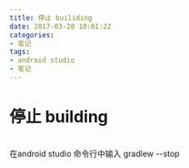 ```yaml
---
title: 停止 builiding
date: 2017-03-20 10:01:22
categories:
- 笔记
tags:
- android studio
- 笔记
---
```

# 停止 building
<br>
在android studio 命令行中输入 gradlew --stop
